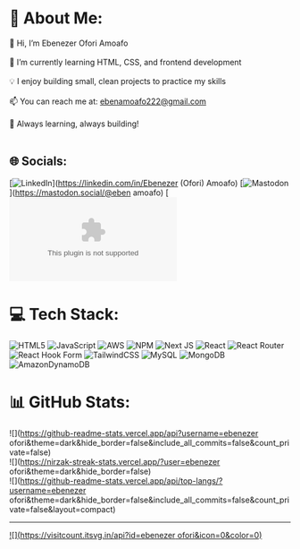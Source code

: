

# 💫 About Me:
👋 Hi, I’m Ebenezer Ofori Amoafo </br><br>🌱 I’m currently learning HTML, CSS, and frontend development </br><br>💡 I enjoy building small, clean projects to practice my skills </br><br>📫 You can reach me at: ebenamoafo222@gmail.com </br><br>🚀 Always learning, always building! </br><br>


## 🌐 Socials:
[![LinkedIn](https://img.shields.io/badge/LinkedIn-%230077B5.svg?logo=linkedin&logoColor=white)](https://linkedin.com/in/Ebenezer (Ofori) Amoafo) [![Mastodon](https://img.shields.io/badge/-MASTODON-%232B90D9?logo=mastodon&logoColor=white)](https://mastodon.social/@eben amoafo) [![email](mailto:ebenamoafo222@gmail.com) 

# 💻 Tech Stack:
![HTML5](https://img.shields.io/badge/html5-%23E34F26.svg?style=for-the-badge&logo=html5&logoColor=white) ![JavaScript](https://img.shields.io/badge/javascript-%23323330.svg?style=for-the-badge&logo=javascript&logoColor=%23F7DF1E) ![AWS](https://img.shields.io/badge/AWS-%23FF9900.svg?style=for-the-badge&logo=amazon-aws&logoColor=white) ![NPM](https://img.shields.io/badge/NPM-%23CB3837.svg?style=for-the-badge&logo=npm&logoColor=white) ![Next JS](https://img.shields.io/badge/Next-black?style=for-the-badge&logo=next.js&logoColor=white) ![React](https://img.shields.io/badge/react-%2320232a.svg?style=for-the-badge&logo=react&logoColor=%2361DAFB) ![React Router](https://img.shields.io/badge/React_Router-CA4245?style=for-the-badge&logo=react-router&logoColor=white) ![React Hook Form](https://img.shields.io/badge/React%20Hook%20Form-%23EC5990.svg?style=for-the-badge&logo=reacthookform&logoColor=white) ![TailwindCSS](https://img.shields.io/badge/tailwindcss-%2338B2AC.svg?style=for-the-badge&logo=tailwind-css&logoColor=white) ![MySQL](https://img.shields.io/badge/mysql-4479A1.svg?style=for-the-badge&logo=mysql&logoColor=white) ![MongoDB](https://img.shields.io/badge/MongoDB-%234ea94b.svg?style=for-the-badge&logo=mongodb&logoColor=white) ![AmazonDynamoDB](https://img.shields.io/badge/Amazon%20DynamoDB-4053D6?style=for-the-badge&logo=Amazon%20DynamoDB&logoColor=white)
# 📊 GitHub Stats:
![](https://github-readme-stats.vercel.app/api?username=ebenezer ofori&theme=dark&hide_border=false&include_all_commits=false&count_private=false)<br/>
![](https://nirzak-streak-stats.vercel.app/?user=ebenezer ofori&theme=dark&hide_border=false)<br/>
![](https://github-readme-stats.vercel.app/api/top-langs/?username=ebenezer ofori&theme=dark&hide_border=false&include_all_commits=false&count_private=false&layout=compact)

---
[![](https://visitcount.itsvg.in/api?id=ebenezer ofori&icon=0&color=0)](https://visitcount.itsvg.in)

<!-- Proudly created with GPRM ( https://gprm.itsvg.in ) -->

